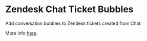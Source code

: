 # Zendesk Chat Ticket Bubbles

Add conversation bubbles to Zendesk tickets created from Chat.

More info [here](https://aculligan.github.io/apps/chatbubbles).

